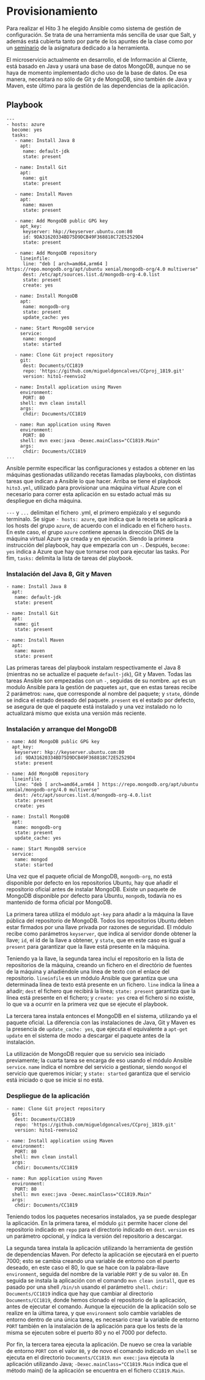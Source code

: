# Provisionamiento

Para realizar el Hito 3 he elegido Ansible como sistema de gestión de configuración. Se trata de una herramienta más sencilla de usar que Salt, y además está cubierta tanto por parte de los apuntes de la clase como por un [seminario](https://www.meetup.com/es-ES/Granada-Geek/events/255973562/?rv=ea1_v2&_xtd=gatlbWFpbF9jbGlja9oAJDViZWU1ZjJmLWViZDAtNGMwMi05ZTI3LTkxODY0M2YwZjYzNw) de la asignatura dedicado a la herramienta.

El microservicio actualmente en desarrollo, el de Información al Cliente, está basado en Java y usará una base de datos MongoDB, aunque no se haya de momento implementado dicho uso de la base de datos. De esa manera, necesitará no sólo de Git y de MongoDB, sino también de Java y Maven, este último para la gestión de las dependencias de la aplicación.

## Playbook

```
---
- hosts: azure
  become: yes
  tasks:
   - name: Install Java 8
     apt:
      name: default-jdk
      state: present

   - name: Install Git
     apt:
      name: git
      state: present

   - name: Install Maven
     apt:
      name: maven
      state: present

   - name: Add MongoDB public GPG key
     apt_key:
      keyserver: hkp://keyserver.ubuntu.com:80
      id: 9DA31620334BD75D9DCB49F368818C72E52529D4
      state: present

   - name: Add MongoDB repository
     lineinfile:
      line: "deb [ arch=amd64,arm64 ] https://repo.mongodb.org/apt/ubuntu xenial/mongodb-org/4.0 multiverse"
      dest: /etc/apt/sources.list.d/mongodb-org-4.0.list
      state: present
      create: yes

   - name: Install MongoDB
     apt:
      name: mongodb-org
      state: present
      update_cache: yes

   - name: Start MongoDB service
     service:
      name: mongod
      state: started

   - name: Clone Git project repository
     git:
      dest: Documents/CC1819
      repo: 'https://github.com/migueldgoncalves/CCproj_1819.git'
      version: hito1-reenvio2

   - name: Install application using Maven
     environment:
      PORT: 80
     shell: mvn clean install
     args:
      chdir: Documents/CC1819

   - name: Run application using Maven
     environment:
      PORT: 80
     shell: mvn exec:java -Dexec.mainClass="CC1819.Main"
     args:
      chdir: Documents/CC1819
...
```
Ansible permite especificar las configuraciones y estados a obtener en las máquinas gestionadas utilizando recetas llamadas playbooks, con distintas tareas que indican a Ansible lo que hacer. Arriba se tiene el playbook `hito3.yml`, utilizado para provisionar una máquina virtual Azure con el necesario para correr esta aplicación en su estado actual más su despliegue en dicha máquina.

`---` y `...` delimitan el fichero .yml, el primero empiézalo y el segundo termínalo. Se sigue `- hosts: azure`, que indica que la receta se aplicará a los hosts del grupo `azure`, de acuerdo con el indicado en el fichero `hosts`. En este caso, el grupo `azure` contiene apenas la dirección DNS de la máquina virtual Azure ya creada y en ejecución. Siendo la primera instrucción del playbook, hay que empezarla con un `-`. Después, `become: yes` indica a Azure que hay que tornarse root para ejecutar las tasks. Por fim, `tasks:` delimita la lista de tareas del playbook.

### Instalación del Java 8, Git y Maven

```
- name: Install Java 8
  apt:
   name: default-jdk
   state: present

- name: Install Git
  apt:
   name: git
   state: present

- name: Install Maven
  apt:
   name: maven
   state: present
```
Las primeras tareas del playbook instalam respectivamente el Java 8 (mientras no se actualize el paquete `default-jdk`), Git y Maven. Todas las tareas Ansible son empezadas con un `-`, seguidas de su nombre.
`apt` es un modulo Ansible para la gestión de paquetes `apt`, que en estas tareas recibe 2 parámetros: `name`, que corresponde al nombre del paquete; y `state`, dónde se indica el estado deseado del paquete. `present` es el estado por defecto, se asegura de que el paquete está instalado y una vez instalado no lo actualizará mismo que exista una versión más reciente.

### Instalación y arranque del MongoDB

```
- name: Add MongoDB public GPG key
  apt_key:
   keyserver: hkp://keyserver.ubuntu.com:80
   id: 9DA31620334BD75D9DCB49F368818C72E52529D4
   state: present

- name: Add MongoDB repository
  lineinfile:
   line: "deb [ arch=amd64,arm64 ] https://repo.mongodb.org/apt/ubuntu xenial/mongodb-org/4.0 multiverse"
   dest: /etc/apt/sources.list.d/mongodb-org-4.0.list
   state: present
   create: yes

- name: Install MongoDB
  apt:
   name: mongodb-org
   state: present
   update_cache: yes

- name: Start MongoDB service
  service:
   name: mongod
   state: started
```
Una vez que el paquete oficial de MongoDB, `mongodb-org`, no está disponible por defecto en los repositorios Ubuntu, hay que añadir el repositorio oficial antes de instalar MongoDB. Existe un paquete de MongoDB disponible por defecto para Ubuntu, `mongodb`, todavía no es mantenido de forma oficial por MongoDB.

La primera tarea utiliza el módulo `apt-key` para añadir a la máquina la llave pública del repositorio de MongoDB. Todos los repositorios Ubuntu deben estar firmados por una llave privada por razones de seguridad. El módulo recibe como parámetros `keyserver`, que indica al servidor donde obtener la llave; `id`, el id de la llave a obtener, y `state`, que en este caso es igual a `present` para garantizar que la llave está presente en la máquina.

Teniendo ya la llave, la segunda tarea inclui el repositorio en la lista de repositorios de la máquina, creando un fichero en el directório de fuentes de la máquina y añadiéndole una línea de texto con el enlace del repositorio. `lineinfile` es un módulo Ansible que garantiza que una determinada línea de texto está presente en un fichero. `line` indica la línea a añadir; `dest` el fichero que recibirá la línea; `state: present` garantiza que la línea está presente en el fichero; y `create: yes` crea el fichero si no existe, lo que va a ocurrir en la primera vez que se ejecute el playbook.

La tercera tarea instala entonces el MongoDB en el sistema, utilizando ya el paquete oficial. La diferencia con las instalaciones de Java, Git y Maven es la presencia de `update_cache: yes`, que ejecuta el equivalente a `apt-get update` en el sistema de modo a descargar el paquete antes de la instalación.

La utilización de MongoDB requier que su servicio sea iniciado previamente; la cuarta tarea se encarga de eso usando el módulo Ansible `service`. `name` indica el nombre del servicio a gestionar, siendo `mongod` el servicio que queremos iniciar; y `state: started` garantiza que el servicio está iniciado o que se inicie si no está.

### Despliegue de la aplicación

```
- name: Clone Git project repository
  git:
   dest: Documents/CC1819
   repo: 'https://github.com/migueldgoncalves/CCproj_1819.git'
   version: hito1-reenvio2

- name: Install application using Maven
  environment:
   PORT: 80
  shell: mvn clean install
  args:
   chdir: Documents/CC1819

- name: Run application using Maven
  environment:
   PORT: 80
  shell: mvn exec:java -Dexec.mainClass="CC1819.Main"
  args:
   chdir: Documents/CC1819
```
Teniendo todos los paquetes necesarios instalados, ya se puede desplegar la aplicación. En la primera tarea, el módulo `git` permite hacer clone del repositorio indicado en `repo` para el directorio indicado en `dest`. `version` es un parámetro opcional, y indica la versión del repositorio a descargar.

La segunda tarea instala la aplicación utilizando la herramienta de gestión de dependencias Maven. Por defecto la aplicación se ejecutará en el puerto 7000; esto se cambia creando una variable de entorno con el puerto deseado, en este caso el 80, lo que se hace con la palabra-llave `environment`, seguida del nombre de la variable `PORT` y de su valor `80`. En seguida se instala la aplicación con el comando `mvn clean install`, que es pasado por una shell `/bin/sh` usando el parámetro `shell`. `chdir: Documents/CC1819` indica que hay que cambiar al directorio `Documents/CC1819`, donde hemos clonado el repositorio de la aplicación, antes de ejecutar el comando. Aunque la ejecución de la aplicación solo se realize en la última tarea, y que `environment` solo cambie variables de entorno dentro de una única tarea, es necesario crear la variable de entorno `PORT` también en la instalación de la aplicación para que los tests de la misma se ejecuten sobre el puerto 80 y no el 7000 por defecto.

Por fin, la tercera tarea ejecuta la aplicación. De nuevo se crea la variable de entorno `PORT` con el valor `80`, y de novo el comando indicado en `shell` se ejecuta en el directorio `Documents/CC1819`. `mvn exec:java` ejecuta la aplicación utilizando Java; `-Dexec.mainClass="CC1819.Main` indica que el método main() de la aplicación se encuentra en el fichero `CC1819.Main`.
